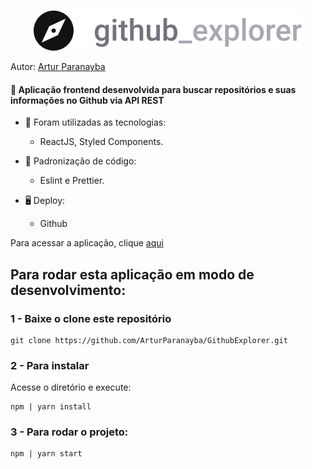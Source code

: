 <br />
<p align="center">
  <a href="https://arturparanayba.github.io/GithubExplorer/">
    <img src="/src/assets/logo.svg" alt="Logo">
  </a>
</p>

Autor: [Artur Paranayba](https://github.com/ArturParanayba)

#### 🚀 Aplicação frontend desenvolvida para buscar repositórios e suas informações no Github via API REST

   + 🌠 Foram utilizadas as tecnologias:
        - ReactJS, Styled Components.
      
   + 📝 Padronização de código: </br>
        - Eslint e Prettier. 
      
   + 🖥 Deploy:
        - Github
        
Para acessar a aplicação, clique [aqui](https://arturparanayba.github.io/GithubExplorer/)
        
## Para rodar esta aplicação em modo de desenvolvimento:
        
### 1 - Baixe o clone este repositório

```
git clone https://github.com/ArturParanayba/GithubExplorer.git
```

### 2 - Para instalar

Acesse o diretório e execute:

```
npm | yarn install
```

### 3 - Para rodar o projeto:

```
npm | yarn start
```
